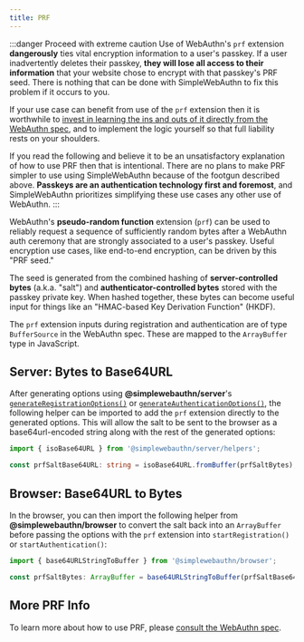 ```yaml
---
title: PRF
---
```


:::danger Proceed with extreme caution
Use of WebAuthn's `prf` extension **dangerously** ties vital encryption information to a user's
passkey. If a user inadvertently deletes their passkey, **they will lose all access to their
information** that your website chose to encrypt with that passkey's PRF seed. There is nothing
that can be done with SimpleWebAuthn to fix this problem if it occurs to you.

If your use case can benefit from use of the `prf` extension then it is worthwhile to [invest in
learning the ins and outs of it directly from the WebAuthn
spec](https://w3c.github.io/webauthn/#prf-extension), and to implement the logic yourself so that
full liability rests on your shoulders.

If you read the following and believe it to be an unsatisfactory explanation of how to use PRF then
that is intentional. There are no plans to make PRF simpler to use using SimpleWebAuthn because of
the footgun described above. **Passkeys are an authentication technology first and foremost**, and
SimpleWebAuthn prioritizes simplifying these use cases any other use of WebAuthn.
:::

WebAuthn's **pseudo-random function** extension (`prf`) can be used to reliably request a sequence
of sufficiently random bytes after a WebAuthn auth ceremony that are strongly associated to a user's
passkey. Useful encryption use cases, like end-to-end encryption, can be driven by this "PRF seed."

The seed is generated from the combined hashing of **server-controlled bytes** (a.k.a. "salt") and
**authenticator-controlled bytes** stored with the passkey private key. When hashed together, these
bytes can become useful input for things like an "HMAC-based Key Derivation Function" (HKDF).

The `prf` extension inputs during registration and authentication are of type `BufferSource` in the
WebAuthn spec. These are mapped to the `ArrayBuffer` type in JavaScript.

## Server: Bytes to Base64URL

After generating options using **@simplewebauthn/server**'s [`generateRegistrationOptions()`](packages/server.md#1-generate-registration-options) or
[`generateAuthenticationOptions()`](packages/server.md#1-generate-authentication-options), the following helper can be imported to add the `prf` extension
directly to the generated options. This will allow the salt to be sent to the browser as a
base64url-encoded string along with the rest of the generated options:

```ts
import { isoBase64URL } from '@simplewebauthn/server/helpers';

const prfSaltBase64URL: string = isoBase64URL.fromBuffer(prfSaltBytes);
```

## Browser: Base64URL to Bytes

In the browser, you can then import the following helper from **@simplewebauthn/browser** to convert
the salt back into an `ArrayBuffer` before passing the options with the `prf` extension into
`startRegistration()` or `startAuthentication()`:

```ts
import { base64URLStringToBuffer } from '@simplewebauthn/browser';

const prfSaltBytes: ArrayBuffer = base64URLStringToBuffer(prfSaltBase64URL);
```

## More PRF Info

To learn more about how to use PRF, please [consult the WebAuthn
spec](https://w3c.github.io/webauthn/#prf-extension).
